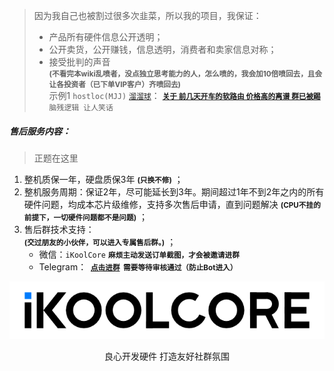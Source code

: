 > 因为我自己也被割过很多次韭菜，所以我的项目，我保证：
>
> - 产品所有硬件信息公开透明；
> - 公开卖货，公开赚钱，信息透明，消费者和卖家信息对称；
> - 接受批判的声音<BR> **<small>(不看完本wiki乱喷者，没点独立思考能力的人，怎么喷的，我会加10倍喷回去，且会让各投资者（已下单VIP客户）齐喷回去)</small>** <br> 示例1 `hostloc(MJJ)`   [`溜溜球`](https://hostloc.com/thread-1062216-1-1.html)： <small>**[关于 前几天开车的软路由 价格高的离谱 群已被踢](https://hostloc.com/thread-1062216-1-1.html)**</small> <br> `脑残逻辑 让人笑话` <br>



##### 售后服务内容：

> 正题在这里

1. 整机质保一年，硬盘质保3年   **<small>(只换不修)</small>** ；
2. 整机服务周期：保证2年，尽可能延长到3年。期间超过1年不到2年之内的所有硬件问题，均成本芯片级维修，支持多次售后申请，直到问题解决  **<small>(CPU不挂的前提下，一切硬件问题都不是问题)</small>** ；
3. 售后群技术支持：<br>  **<small>(交过朋友的小伙伴，可以进入专属售后群。)</small>** ；
   - 微信：`iKoolCore` **<small> 麻烦主动发送订单截图，才会被邀请进群</small>**
   - Telegram： **<small> [点击进群](https://t.me/+5DJxkY8ZB-kzNzRl)  需要等待审核通过（防止Bot进入）</small>**

![](..\images\iKoolCore.png)

<center>良心开发硬件 打造友好社群氛围</center>

